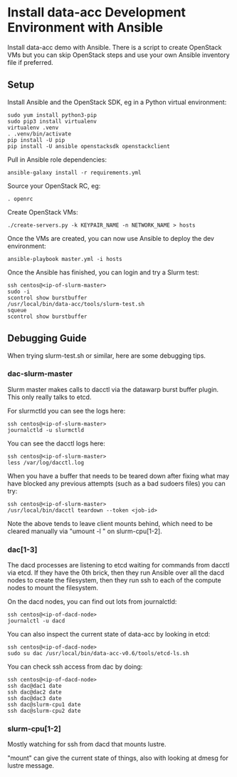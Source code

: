 # Install data-acc Development Environment with Ansible

Install data-acc demo with Ansible. There is a script to create OpenStack VMs
but you can skip OpenStack steps and use your own Ansible inventory file if
preferred.

## Setup

Install Ansible and the OpenStack SDK, eg in a Python virtual environment:

    sudo yum install python3-pip
    sudo pip3 install virtualenv
    virtualenv .venv
    . .venv/bin/activate
    pip install -U pip
    pip install -U ansible openstacksdk openstackclient

Pull in Ansible role dependencies:

    ansible-galaxy install -r requirements.yml

Source your OpenStack RC, eg:

    . openrc

Create OpenStack VMs:

    ./create-servers.py -k KEYPAIR_NAME -n NETWORK_NAME > hosts
    
Once the VMs are created, you can now use Ansible to deploy the dev environment:

    ansible-playbook master.yml -i hosts

Once the Ansible has finished, you can login and try a Slurm test:

    ssh centos@<ip-of-slurm-master>
    sudo -i
    scontrol show burstbuffer
    /usr/local/bin/data-acc/tools/slurm-test.sh
    squeue
    scontrol show burstbuffer

## Debugging Guide

When trying slurm-test.sh or similar, here are some debugging tips.

### dac-slurm-master

Slurm master makes calls to dacctl via the datawarp burst buffer
plugin. This only really talks to etcd.

For slurmctld you can see the logs here:

    ssh centos@<ip-of-slurm-master>
    journalctld -u slurmctld

You can see the dacctl logs here:

    ssh centos@<ip-of-slurm-master>
    less /var/log/dacctl.log

When you have a buffer that needs to be teared down after fixing
what may have blocked any previous attempts (such as a bad sudoers files)
you can try:

    ssh centos@<ip-of-slurm-master>
    /usr/local/bin/dacctl teardown --token <job-id>

Note the above tends to leave client mounts behind, which need to be cleared
manually via "umount -l <directory>" on slurm-cpu[1-2].

### dac[1-3]

The dacd processes are listening to etcd waiting for commands from
dacctl via etcd. If they have the 0th brick, then they run Ansible
over all the dacd nodes to create the filesystem, then they run ssh
to each of the compute nodes to mount the filesystem.

On the dacd nodes, you can find out lots from journalctld:

    ssh centos@<ip-of-dacd-node>
    journalctl -u dacd

You can also inspect the current state of data-acc by looking in etcd:

    ssh centos@<ip-of-dacd-node>
    sudo su dac /usr/local/bin/data-acc-v0.6/tools/etcd-ls.sh

You can check ssh access from dac by doing:

    ssh centos@<ip-of-dacd-node>
    ssh dac@dac1 date
    ssh dac@dac2 date
    ssh dac@dac3 date
    ssh dac@slurm-cpu1 date
    ssh dac@slurm-cpu2 date

### slurm-cpu[1-2]

Mostly watching for ssh from dacd that mounts lustre.

"mount" can give the current state of things, also with looking at
dmesg for lustre message.
